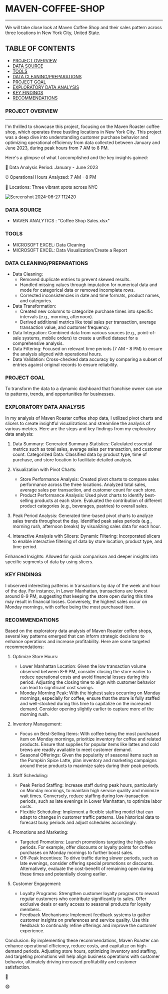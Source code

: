 # **MAVEN-COFFEE-SHOP**
---

We will take close look at Maven Coffee Shop and their sales pattern across three locations in New York City, United State.

## TABLE OF CONTENTS

 - [PROJECT OVERVIEW](#project-overview)
 - [DATA SOURCE](#data-source)
 - [TOOLS](#tools)
 - [DATA CLEANING/PREPARATIONS](#data-cleaning/preparations)
 - [PROJECT GOAL](#project-goal)
 - [EXPLORATORY DATA ANALYSIS](#exploratory-data-analysis)
 - [KEY FINDINGS](#key-findings)
 - [RECOMMENDATIONS](#recommendations)

### PROJECT OVERVIEW
---

 I'm thrilled to showcase this project, focusing on the Maven Roaster coffee shop, which operates three bustling locations in New York City. This project was a deep dive into understanding customer purchase behavior and optimizing operational efficiency from data collected between January and June 2023, during peak hours from 7 AM to 8 PM.

Here's a glimpse of what I accomplished and the key insights gained:

📅 Data Analysis Period: January - June 2023

⏰ Operational Hours Analyzed: 7 AM - 8 PM

📍 Locations: Three vibrant spots across NYC


![Screenshot 2024-06-27 112420](https://github.com/JoyEssien/MAVEN-COFFEE-SHOP/assets/175028787/ea57f1a2-401f-42c7-b49e-4d197f933cb7)




### DATA SOURCE

- MAVEN ANALYTICS : "Coffee Shop Sales.xlsx"

### TOOLS

- MICROSOFT EXCEL: Data Cleaning
- MICROSOFT EXCEL: Data Visualization/Create a Report

### DATA CLEANING/PREPARATIONS


 - Data Cleaning:
    - Removed duplicate entries to prevent skewed results.
    - Handled missing values through imputation for numerical data and mode for categorical data or removed incomplete rows.
    - Corrected inconsistencies in date and time formats, product names, and categories.
 - Data Transformation:
    - Created new columns to categorize purchase times into specific intervals (e.g., morning, afternoon).
    - Derived additional metrics like total sales per transaction, average transaction value, and customer frequency.
 - Data Integration: Combined data from various sources (e.g., point-of-sale systems, mobile orders) to create a unified dataset for a comprehensive analysis.
 - Data Filtering: Focused on relevant time periods (7 AM - 8 PM) to ensure the analysis aligned with operational hours.
 - Data Validation: Cross-checked data accuracy by comparing a subset of entries against original records to ensure reliability.

### PROJECT GOAL

To transform the data to a dynamic dashboard that franchise owner can use to patterns, trends, and opportunities for businesses.

### EXPLORATORY DATA ANALYSIS

 In my analysis of Maven Roaster coffee shop data, I utilized pivot charts and slicers to create insightful visualizations and streamline the analysis of various metrics. Here are the steps and key findings from my exploratory data analysis:

  1. Data Summary:
Generated Summary Statistics: Calculated essential metrics such as total sales, average sales per transaction, and customer count.
Categorized Data: Classified data by product type, time of purchase, and store location to facilitate detailed analysis.

  2. Visualization with Pivot Charts:
     - Store Performance Analysis: Created pivot charts to compare sales performance across the three locations.
       Analyzed total sales, average sales per transaction, and customer count for each store.
     - Product Performance Analysis: Used pivot charts to identify best-selling products at each store.
       Evaluated the contribution of different product categories (e.g., beverages, pastries) to overall sales.
  3. Peak Period Analysis: Generated time-based pivot charts to analyze sales trends throughout the day.
     Identified peak sales periods (e.g., morning rush, afternoon breaks) by visualizing sales data for each hour.
  4. Interactive Analysis with Slicers: Dynamic Filtering: Incorporated slicers to enable interactive filtering of data by store location, product type, and time 
     period.
     
Enhanced Insights: Allowed for quick comparison and deeper insights into specific segments of data by using slicers.

### KEY FINDINGS

I observed interesting patterns in transactions by day of the week and hour of the day. For instance, in Lower Manhattan, transactions are lowest around 8-9 PM, suggesting that keeping the store open during this time may result in financial losses. Conversely, the highest sales occur on Monday mornings, with coffee being the most purchased item.

### RECOMMENDATIONS

Based on the exploratory data analysis of Maven Roaster coffee shops, several key patterns emerged that can inform strategic decisions to enhance operations and increase profitability. Here are some targeted recommendations:

  1. Optimize Store Hours:
     - Lower Manhattan Location: Given the low transaction volume observed between 8-9 PM, consider closing the store earlier to reduce operational costs and avoid 
       financial losses during this period. Adjusting the closing time to align with customer behavior can lead to significant cost savings.
     - Monday Morning Peak: With the highest sales occurring on Monday mornings, especially for coffee, ensure that the store is fully staffed and well-stocked 
       during this time to capitalize on the increased demand. Consider opening slightly earlier to capture more of the morning rush.
       
  2. Inventory Management:
     - Focus on Best-Selling Items: With coffee being the most purchased item on Monday mornings, prioritize inventory for coffee and related products. Ensure 
       that supplies for popular items like lattes and cold brews are readily available to meet customer demand.
     - Seasonal Offerings: Given the popularity of seasonal items such as the Pumpkin Spice Latte, plan inventory and marketing campaigns around these products to 
       maximize sales during their peak periods.
     
  3. Staff Scheduling:
     - Peak Period Staffing: Increase staff during peak hours, particularly on Monday mornings, to maintain high service quality and minimize wait times. 
       Conversely, reduce staffing during low-transaction periods, such as late evenings in Lower Manhattan, to optimize labor costs.
     - Flexible Scheduling: Implement a flexible staffing model that can adapt to changes in customer traffic patterns. Use historical data to forecast busy 
      periods and adjust schedules accordingly.
     
  4. Promotions and Marketing:
     - Targeted Promotions: Launch promotions targeting the high-sales periods. For example, offer discounts or loyalty points for coffee purchases on Monday 
       mornings to further boost sales.
     - Off-Peak Incentives: To drive traffic during slower periods, such as late evenings, consider offering special promotions or discounts. Alternatively, 
       evaluate the cost-benefit of remaining open during these times and potentially closing earlier.
       
  5. Customer Engagement:
      - Loyalty Programs: Strengthen customer loyalty programs to reward regular customers who contribute significantly to sales. Offer exclusive deals or early 
        access to seasonal products for loyalty members.
      - Feedback Mechanisms: Implement feedback systems to gather customer insights on preferences and service quality. Use this feedback to continually refine 
        offerings and improve the customer experience.
        
Conclusion:
By implementing these recommendations, Maven Roaster can enhance operational efficiency, reduce costs, and capitalize on high-demand periods. Adjusting store hours, optimizing inventory and staffing, and targeting promotions will help align business operations with customer behavior, ultimately driving increased profitability and customer satisfaction.

🔽

😄




